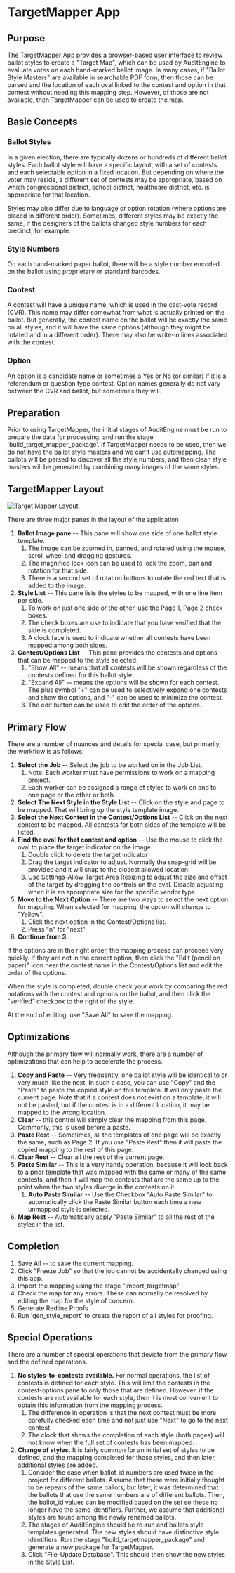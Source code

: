 
# TargetMapper App

## Purpose

The TargetMapper App provides a browser-based user interface to review ballot styles to create a "Target Map", which can be used by AuditEngine to evaluate votes on each hand-marked ballot image. In many cases, if "Ballot Style Masters" are available in searchable PDF form, then those can be parsed and the location of each oval linked to the contest and option in that contest without needing this  mapping step. However, of those are not available, then TargetMapper can be used to create the map.

## Basic Concepts

### Ballot Styles

In a given election, there are typically dozens or hundreds of different ballot styles. Each ballot style will have a specific layout, with a set of contests and each selectable option in a fixed location. But depending on where the voter may reside, a different set of contests may be appropriate, based on which congressional district, school district, healthcare district, etc. is appropriate for that location.

Styles may also differ due to language or option rotation (where options are placed in different order). Sometimes, different styles may be exactly the same, if the designers of the ballots changed style numbers for each precinct, for example.

### Style Numbers

On each hand-marked paper ballot, there will be a style number encoded on the ballot using proprietary or standard barcodes.

### Contest

A contest will have a unique name, which is used in the cast-vote record (CVR). This name may differ somewhat from what is actually printed on the ballot. But generally, the contest name on the ballot will be exactly the same on all styles, and it will have the same options (although they might be rotated and in a different order). There may also be write-in lines associated with the contest.

### Option

An option is a candidate name or sometimes a Yes or No (or similar) if it is a referendum or question type contest. Option names generally do not vary between the CVR and ballot, but sometimes they will.

## Preparation

Prior to using TargetMapper, the initial stages of AuditEngine must be run to prepare the data for processing, and run the stage 'build_target_mapper_package'. If TargetMapper needs to be used, then we do not have the ballot style masters and we can't use automapping. The ballots will be parsed to discover all the style numbers, and then clean style masters will be generated by combining many images of the same styles.

## TargetMapper Layout

<img src="https://s3.amazonaws.com/auditengine.org/docs/images/targetmapper_layout.png" alt="Target Mapper Layout">

There are three major panes in the layout of the application

1. **Ballot Image pane** -- This pane will show one side of one ballot style template.
    1. The image can be zoomed in, panned, and rotated using the mouse, scroll wheel and dragging gestures.
    2. The magnified lock icon can be used to lock the zoom, pan and rotation for that side.
    3. There is a second set of rotation buttons to rotate the red text that is added to the image.
2. **Style List** -- This pane lists the styles to be mapped, with one line item per side.
    1. To work on just one side or the other, use the Page 1, Page 2 check boxes.
    2. The check boxes are use to indicate that you have verified that the side is completed.
    3. A clock face is used to indicate whether all contests have been mapped among both sides.
3. **Contest/Options List** -- This pane provides the contests and options that can be mapped to the style selected.
    1. "Show All" -- means that all contests will be shown regardless of the contests defined for this ballot style.
    2. "Expand All" -- means the options will be shown for each contest. The plus symbol "+" can be used to selectively expand one contests and show the options, and "-" can be used to minimize the contest.
    3. The edit button can be used to edit the order of the options.


## Primary Flow

There are a number of nuances and details for special case, but primarily, the workflow is as follows:

1. **Select the Job** -- Select the job to be worked on in the Job List.
    1. Note: Each worker must have permissions to work on a mapping project.
    2. Each worker can be assigned a range of styles to work on and to one page or the other or both.
2. **Select The Next Style in the Style List** -- Click on the style and page to be mapped. That will bring up the style template image.
3. **Select the Next Contest in the Contest/Options List** -- Click on the next contest to be mapped. All contests for both sides of the template will be listed.
4. **Find the oval for that contest and option** -- Use the mouse to click the oval to place the target indicator on the image.
    1. Double click to delete the target indicator
    2. Drag the target indicator to adjust. Normally the snap-grid will be provided and it will snap to the closest allowed location.
    3. Use Settings-Allow Target Area Resizing to adjust the size and offset of the target by dragging the controls on the oval. Disable adjusting when it is an appropriate size for the specific vendor type.
5. **Move to the Next Option** -- There are two ways to select the next option for mapping. When selected for mapping, the option will change to "Yellow".
    1. Click the next option in the Contest/Options list.
    2. Press "n" for "next"
6. **Continue from 3.**

If the options are in the right order, the mapping process can proceed very quickly. If they are not in the correct option, then click the "Edit (pencil on paper)" icon near the contest name in the Contest/Options list and edit the order of the options.

When the style is completed, double check your work by comparing the red notations with the contest and options on the ballot, and then click the "verified" checkbox to the right of the style.

At the end of editing, use "Save All" to save the mapping.

## Optimizations

Although the primary flow will normally work, there are a number of optimizations that can help to accelerate the process.

1. **Copy and Paste** -- Very frequently, one ballot style will be identical to or very much like the next. In such a case, you can use "Copy" and the "Paste" to paste the copied style on this template. It will only paste the current page. Note that if a contest does not exist on a template, it will not be pasted, but if the contest is in a different location, it may be mapped to the wrong location.
2. **Clear** -- this control will simply clear the mapping from this page. Commonly, this is used before a paste.
3. **Paste Rest** -- Sometimes, all the templates of one page will be exactly the same, such as Page 2. If you use "Paste Rest" then it will paste the copied mapping to the rest of this page.
4. **Clear Rest** -- Clear all the rest of the current page.
5. **Paste Similar** -- This is a very handy operation, because it will look back to a prior template that was mapped with the same or many of the same contests, and then it will map the contests that are the same up to the point when the two styles diverge in the contests on it. 
    1. **Auto Paste Similar** -- Use the Checkbox "Auto Paste Similar" to automatically click the Paste Similar button each time a new unmapped style is selected.
6. **Map Rest** -- Automatically apply "Paste Similar" to all the rest of the styles in the list.

## Completion

1. Save All -- to save the current mapping.
2. Click "Freeze Job" so that the job cannot be accidentally changed using this app.
3. Import the mapping using the stage "import_targetmap"
4. Check the map for any errors. These can normally be resolved by editing the map for the style of concern.
5. Generate Redline Proofs
6. Run 'gen_style_report' to create the report of all styles for proofing.

## Special Operations

There are a number of special operations that deviate from the primary flow and the defined operations.

1. **No styles-to-contests available.** For normal operations, the list of contests is defined for each style. This will limit the contests in the contest-options pane to only those that are defined. However, if the contests are not available for each style, then it is most convenient to obtain this information from the mapping process.
    1. The difference in operation is that the next contest must be more carefully checked each time and not just use "Next" to go to the next contest.
    2. The clock that shows the completion of each style (both pages) will not know when the full set of contests has been mapped.
2. **Change of styles.** It is fairly common for an initial set of styles to be defined, and the mapping completed for those styles, and then later, additional styles are added.
    1. Consider the case when ballot_id numbers are used twice in the project for different ballots. Assume that these were initially thought to be repeats of the same ballots, but later, it was determined that the ballots that use the same numbers are of different ballots. Then, the ballot_id values can be modified based on the set so these no longer have the same identifiers. Further, we assume that additional styles are found among the newly renamed ballots.
    2. The stages of AuditEngine should be re-run and ballots style templates generated. The new styles should have distinctive style identifiers. Run the stage "build_targetmapper_package" and generate a new package for TargetMapper.
    3. Click "File-Update Database". This should then show the new styles in the Style List.
